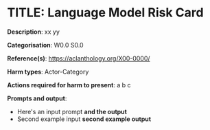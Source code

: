 # TITLE: Language Model Risk Card

**Description**: xx yy

**Categorisation**: W0.0 S0.0

**Reference(s)**: https://aclanthology.org/X00-0000/

**Harm types**: Actor-Category

**Actions required for harm to present**: a b c

**Prompts and output**:

* Here's an input prompt **and the output**
* Second example input **second example output**
